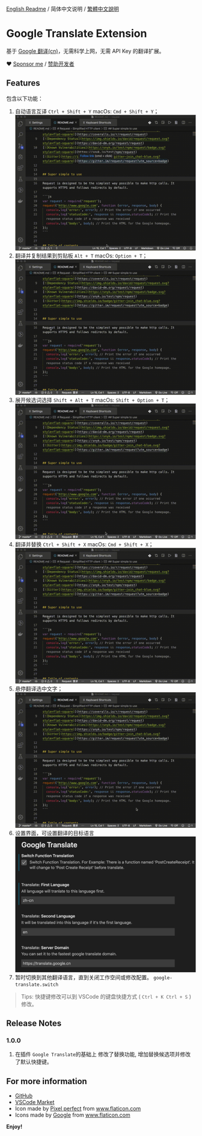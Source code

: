 [English Readme](README.md) / 简体中文说明 / [繁體中文說明](README.zh-tw.md)

# Google Translate Extension

基于 [Google 翻译(cn)](https://translate.google.cn)，无需科学上网，无需 API Key 的翻译扩展。

❤ [Sponsor me](https://www.paypal.me/imlinhanchao) / [赞助开发者](http://sponsor.hancel.org/)

## Features

包含以下功能：

1. 自动语言互译 `Ctrl + Shift + Y` macOs: `Cmd + Shift + Y`；  
   ![自动中英互译](./asserts/translates.gif)
2. 翻译并复制结果到剪贴板 `Alt + T` macOs: `Option + T`；  
   ![翻译并复制结果到剪贴板](./asserts/clipboard.gif)
3. 展开候选词选择 `Shift + Alt + T` macOs: `Shift + Option + T`；  
   ![展开候选词选择](./asserts/candidate.gif)   
4. 翻译并替换 `Ctrl + Shift + X` macOs: `Cmd + Shift + X`；  
   ![翻译并替换](./asserts/replace.gif)
5. 悬停翻译选中文字；  
   ![悬停翻译选中文字](./asserts/hover.gif)
6. 设置界面，可设置翻译的目标语言
   ![设置界面](./asserts/setting.jpg)
7. 暂时切换到其他翻译语言，直到关闭工作空间或修改配置。 `google-translate.switch`
  
> Tips: 快捷键修改可以到 VSCode 的键盘快捷方式 ( `Ctrl + K Ctrl + S` ) 修改。

## Release Notes
### 1.0.0
1. 在插件 `Google Translate`的基础上 修改了替换功能, 增加替换候选项并修改了默认快捷键。
## For more information

* [GitHub](https://github.com/imlinhanchao/vsc-google-translate)
* [VSCode Market](https://marketplace.visualstudio.com/items?itemName=hancel.google-translate)
* Icon made by [Pixel perfect](https://www.flaticon.com/authors/pixel-perfect) from www.flaticon.com 
* Icons made by <a href="https://www.flaticon.com/authors/google" title="Google">Google</a> from <a href="https://www.flaticon.com/" title="Flaticon"> www.flaticon.com</a>

**Enjoy!**
